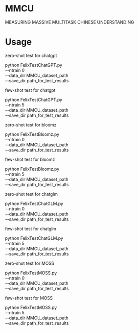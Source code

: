 # MMCU
MEASURING MASSIVE MULTITASK CHINESE UNDERSTANDING

# Usage

zero-shot test for chatgpt

python FelixTestChatGPT.py \
 --ntrain 0  \
 --data_dir MMCU_dataset_path  \
 --save_dir path_for_test_results

few-shot test for chatgpt

python FelixTestChatGPT.py \
 --ntrain 5  \
 --data_dir MMCU_dataset_path  \
 --save_dir path_for_test_results

zero-shot test for bloomz

python FelixTestBloomz.py \
 --ntrain 0  \
 --data_dir MMCU_dataset_path  \
 --save_dir path_for_test_results
 
few-shot test for bloomz

python FelixTestBloomz.py \
 --ntrain 5  \
 --data_dir MMCU_dataset_path  \
 --save_dir path_for_test_results
 

zero-shot test for chatglm

python FelixTestChatGLM.py \
 --ntrain 0  \
 --data_dir MMCU_dataset_path  \
 --save_dir path_for_test_results

few-shot test for chatglm

python FelixTestChatGLM.py \
 --ntrain 5  \
 --data_dir MMCU_dataset_path  \
 --save_dir path_for_test_results

zero-shot test for MOSS

python FelixTestMOSS.py \
 --ntrain 0  \
 --data_dir MMCU_dataset_path  \
 --save_dir path_for_test_results
 
few-shot test for MOSS

python FelixTestMOSS.py \
 --ntrain 5  \
 --data_dir MMCU_dataset_path  \
 --save_dir path_for_test_results
 
